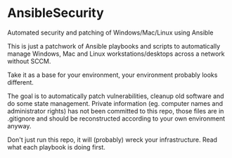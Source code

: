 # AnsibleSecurity
Automated security and patching of Windows/Mac/Linux using Ansible

This is just a patchwork of Ansible playbooks and scripts to automatically manage Windows, Mac and Linux workstations/desktops across a network without SCCM.

Take it as a base for your environment, your environment probably looks different.

The goal is to automatically patch vulnerabilities, cleanup old software and do some state management. Private information (eg. computer names and administrator
rights) has not been committed to this repo, those files are in .gitignore and should be reconstructed according to your own environment anyway.

Don't just run this repo, it will (probably) wreck your infrastructure. Read what each playbook is doing first.
